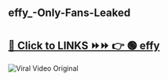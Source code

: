 
 ## effy_-Only-Fans-Leaked

# <h2><a href="https://clipsfans.com/effy_&ref=git">🔗 Click to LINKS ⏩⏩ 👉 🟢 effy  </a></h2>

<a href="https://clipsfans.com/effy_&ref=git" rel="nofollow" data-target="animated-image.originalLink"><img src="https://i.ibb.co.com/xMMVF88/686577567.gif" alt="Viral Video Original" style="max-width: 100%; display: inline-block;" data-target="animated-image.originalImage"></a>
